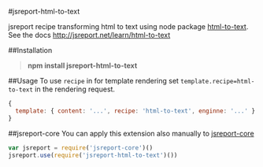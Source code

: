 #jsreport-html-to-text

jsreport recipe transforming html to text using node package [html-to-text](https://github.com/werk85/node-html-to-text). See the docs http://jsreport.net/learn/html-to-text 

##Installation

> **npm install jsreport-html-to-text**

##Usage
To use `recipe` in for template rendering set `template.recipe=html-to-text` in the rendering request.

```js
{
  template: { content: '...', recipe: 'html-to-text', enginne: '...' }
}
```

##jsreport-core
You can apply this extension also manually to [jsreport-core](https://github.com/jsreport/jsreport-core)

```js
var jsreport = require('jsreport-core')()
jsreport.use(require('jsreport-html-to-text')())
```
